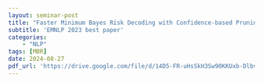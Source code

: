 ```yaml
---
layout: seminar-post
title: "Faster Minimum Bayes Risk Decoding with Confidence-based Pruning"
subtitle: 'EMNLP 2023 best paper'
categories:
    - "NLP"
tags: [MBR]
date: 2024-08-27
pdf_url: 'https://drive.google.com/file/d/14D5-FR-uHsSkH3Sw90KKUxb-DlbvPrpY/preview'
---
```


